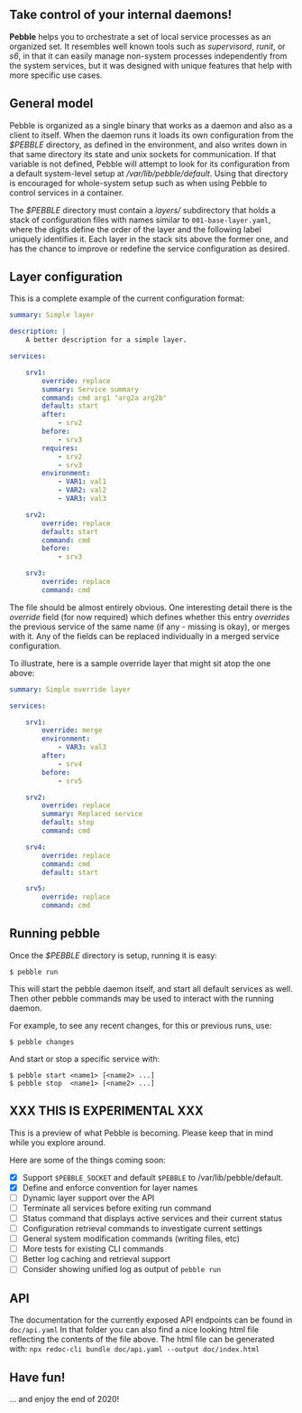 
## Take control of your internal daemons!

**Pebble** helps you to orchestrate a set of local service processes as an organized set.
It resembles well known tools such as _supervisord_, _runit_, or _s6_, in that it can
easily manage non-system processes independently from the system services, but it was
designed with unique features that help with more specific use cases.

## General model

Pebble is organized as a single binary that works as a daemon and also as a
client to itself. When the daemon runs it loads its own configuration from the
_$PEBBLE_ directory, as defined in the environment, and also writes down in
that same directory its state and unix sockets for communication. If that variable
is not defined, Pebble will attempt to look for its configuration from a default
system-level setup at _/var/lib/pebble/default_. Using that directory is encouraged
for whole-system setup such as when using Pebble to control services in a container.

The _$PEBBLE_ directory must contain a _layers/_ subdirectory that holds a stack of
configuration files with names similar to `001-base-layer.yaml`, where the digits define
the order of the layer and the following label uniquely identifies it.  Each
layer in the stack sits above the former one, and has the chance to improve or
redefine the service configuration as desired.

## Layer configuration

This is a complete example of the current configuration format:

```yaml
summary: Simple layer

description: |
    A better description for a simple layer.

services:

    srv1:
        override: replace
        summary: Service summary
        command: cmd arg1 "arg2a arg2b"
        default: start
        after:
            - srv2
        before:
            - srv3
        requires:
            - srv2
            - srv3
        environment:
            - VAR1: val1
            - VAR2: val2
            - VAR3: val3

    srv2:
        override: replace
        default: start
        command: cmd
        before:
            - srv3

    srv3:
        override: replace
        command: cmd
```

The file should be almost entirely obvious. One interesting detail there is the _override_
field (for now required) which defines whether this entry _overrides_ the previous
service of the same name (if any - missing is okay), or merges with it. Any of the fields can
be replaced individually in a merged service configuration.

To illustrate, here is a sample override layer that might sit atop the one above:

```yaml
summary: Simple override layer

services:

    srv1:
        override: merge
        environment:
            - VAR3: val3
        after:
            - srv4
        before:
            - srv5

    srv2:
        override: replace
        summary: Replaced service
        default: stop
        command: cmd

    srv4:
        override: replace
        command: cmd
        default: start

    srv5:
        override: replace
        command: cmd
```

## Running pebble

Once the _$PEBBLE_ directory is setup, running it is easy:

    $ pebble run

This will start the pebble daemon itself, and start all default services as well. Then
other pebble commands may be used to interact with the running daemon.

For example, to see any recent changes, for this or previous runs, use:

    $ pebble changes

And start or stop a specific service with:

    $ pebble start <name1> [<name2> ...]
    $ pebble stop  <name1> [<name2> ...]


## XXX THIS IS EXPERIMENTAL XXX

This is a preview of what Pebble is becoming. Please keep that in mind while you
explore around.

Here are some of the things coming soon:

  - [x] Support `$PEBBLE_SOCKET` and default `$PEBBLE` to /var/lib/pebble/default.
  - [x] Define and enforce convention for layer names
  - [ ] Dynamic layer support over the API
  - [ ] Terminate all services before exiting run command
  - [ ] Status command that displays active services and their current status
  - [ ] Configuration retrieval commands to investigate current settings
  - [ ] General system modification commands (writing files, etc)
  - [ ] More tests for existing CLI commands
  - [ ] Better log caching and retrieval support
  - [ ] Consider showing unified log as output of `pebble run`

## API

The documentation for the currently exposed API endpoints can be found in `doc/api.yaml`
In that folder you can also find a nice looking html file reflecting the contents of the file above.
The html file can be generated with: `npx redoc-cli bundle doc/api.yaml --output doc/index.html`

## Have fun!

... and enjoy the end of 2020!

